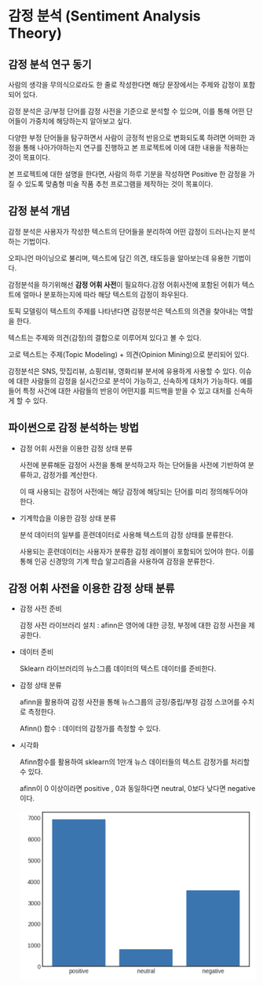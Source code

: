 #  감정 분석 (Sentiment Analysis Theory)



## 감정 분석 연구 동기

사람의 생각을 무의식으로라도 한 줄로 작성한다면 해당 문장에서는 주제와 감정이 포함되어 있다.

감정 분석은 긍/부정 단어를 감정 사전을 기준으로 분석할 수 있으며, 이를 통해 어떤 단어들이 가중치에 해당하는지 알아보고 싶다.

다양한 부정 단어들을 탐구하면서 사람이 긍정적 반응으로 변화되도록 하려면 어떠한 과정을 통해 나아가야하는지 연구를 진행하고 본 프로젝트에 이에 대한 내용을 적용하는 것이 목표이다.  

본 프로젝트에 대한 설명을 한다면, 사람의 하루 기분을 작성하면 Positive 한 감정을 가질 수 있도록 맞춤형 미술 작품 추천 프로그램을 제작하는 것이 목표이다.



## 감정 분석 개념

감정 분석은 사용자가 작성한 텍스트의 단어들을 분리하여 어떤 감정이 드러나는지 분석하는 기법이다.

오피니언 마이닝으로 불리며, 텍스트에 담긴 의견, 태도등을 알아보는데 유용한 기법이다.

감정분석을 하기위해선 **감정 어휘 사전**이 필요하다.감정 어휘사전에 포함된 어휘가 텍스트에 얼마나 분포하는지에 따라 해당 텍스트의 감정이 좌우된다.

토픽 모델링이 텍스트의 주제를 나타낸다면 감정분석은 텍스트의 의견을 찾아내는 역할을 한다.

텍스트는 주제와 의견(감정)의 결합으로 이루어져 있다고 볼 수 있다.

고로 텍스트는 주제(Topic Modeling) + 의견(Opinion Mining)으로 분리되어 있다.



감정분석은 SNS, 맛집리뷰, 쇼핑리뷰, 영화리뷰 분서에 유용하게 사용할 수 있다. 이슈에 대한 사람들의 감정을 실시간으로 분석이 가능하고, 신속하게 대처가 가능하다. 예를 들어 특정 사건에 대한 사람들의 반응이 어떤지를 피드백을 받을 수 있고 대처를 신속하게 할 수 있다.



## 파이썬으로 감정 분석하는 방법

- 감정 어휘 사전을 이용한 감정 상태 분류

  사전에 분류해둔 감정어 사전을 통해 분석하고자 하는 단어들을 사전에 기반하여 분류하고, 감정가를 계산한다.

  이 때 사용되는 감정어 사전에는 해당 감정에 해당되는 단어를 미리 정의해두어야 한다.

  

- 기계학습을 이용한 감정 상태 분류

  분석 데이터의 일부를 훈련데이터로 사용해 텍스트의 감정 상태를 분류한다.

  사용되는 훈련데이터는 사용자가 분류한 감정 레이블이 포함되어 있어야 한다. 이를 통해 인공 신경망의 기계 학습 알고리즘을 사용하여 감정을 분류한다.



## 감정 어휘 사전을 이용한 감정 상태 분류

- 감정 사전 준비

  감정 사전 라이브러리 설치 : afinn은 영어에 대한 긍정, 부정에 대한 감정 사전을 제공한다.

  

- 데이터 준비

  Sklearn 라이브러리의 뉴스그룹 데이터의 텍스트 데이터를 준비한다.

  

- 감정 상태 분류

  afinn을 활용하여 감정 사전을 통해 뉴스그룹의 긍정/중립/부정 감정 스코어를 수치로 측정한다.

  Afinn() 함수 : 데이터의 감정가를 측정할 수 있다.

  

- 시각화

  Afinn함수를 활용하여 sklearn의 1만개 뉴스 데이터들의 텍스트 감정가를 처리할 수 있다.

  afinn이 0 이상이라면 positive , 0과 동일하다면 neutral, 0보다 낮다면 negative이다.

  

  ![image-20230513030903441](images/image-20230513030903441.png)
